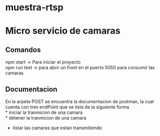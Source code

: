 # muestra-rtsp

<h1> Micro servicio de camaras </h1>

<h2>Comandos</h2>

<p>   
    npm start -> Para iniciar el proyecto
    <br/>
    npm run test -> para abrir un front en el puerto 5050 para consumir las camaras
<p/>

<h2>Documentacion</h2>

<p>    En la arpeta POST se encuentra la documentacion de postman, la cual cuenta con tres endPoint que se lista de la siguiente forma
    <br/>
* iniciar la tranmicion de una camara
    <br/>
* detener la tranmicion de una camara    <br/>

* listar las camaras que estan transmitiendo
    <br/>
<p/>


